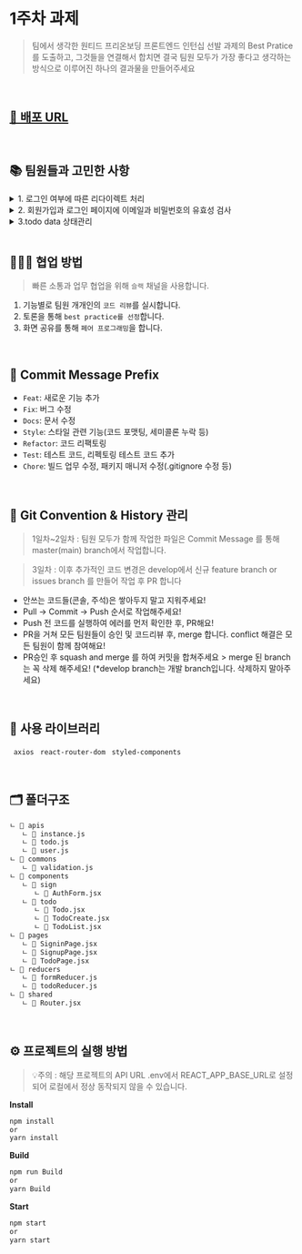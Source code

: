 # 1주차 과제
> 팀에서 생각한 원티드 프리온보딩 프론트엔드 인턴십 선발 과제의
Best Pratice를 도출하고, 그것들을 연결해서 합치면 결국 팀원 모두가 가장 좋다고 생각하는 방식으로 이루어진 하나의 결과물을 만들어주세요

<br/>

## [🔗 배포 URL](https://week1-assignment-bice.vercel.app/)

<br/>

## 📚 팀원들과 고민한 사항 

 <details>
    <summary>1. 로그인 여부에 따른 리다이렉트 처리</summary>
    <h3 style="background-color:#fff5b1"><b>❓팀원들과 고민한 방법</b></h3>
    <div>1. react router dom의 loader를 사용한 redirect 처리.</div>
    <div>2. Context API의 전역 상태를 통한 redirect 처리.</div>
    <div>3. 각 page component에서 storage token 확인 후 redirect 처리.</div>
    <hr/>
    <h3 style="background-color:#fff5b1"><b>👍🏻 Best Practice</b><h3>
	<h4>
	react router dom의 loader를 통한 redirect 처리 방법  
	<a href="https://github.com/wanted-pre-onboarding-internship-9/week1-assignment/blob/main/src/shared/Router.jsx">
	[redirect 코드 보러가기]
	</a> 
	</h4>
    <p>
	router dom의 loader에서 데이터를 반환하는 것 외에도, 각 경로를 렌더링하기 전에 사용자를 다른 경로로 redirection할 수 있어 컴포넌트의 불필요한 렌더링을 줄일 수 있었습니다. 또한 각 컴포넌트에 별도의 토큰 정보를 확인할 필요가 없으며, router에서 경로 처리를 한번에 관리할 수 있어서 선택하게 되었습니다.
	</p>
    <p>참고 : https://reactrouter.com/en/main/start/overview#redirects </p>   
</details>

 <details>
    <summary>2. 회원가입과 로그인 페이지에 이메일과 비밀번호의 유효성 검사</summary>
    <h3 style="background-color:#fff5b1"><b>❓팀원들과 고민한 방법</b></h3>
    <div>1. 각 input의 useState를 통해 value의 유효성 검사를 진행.</div>
    <div>2. useReducer hook을 통해 input value의 유효성 검사를 진행.</div>
    <div>3. custom hook을 통해 input value의 유효성 검사를 진행.</div>
    <hr/>
    <h3 style="background-color:#fff5b1"><b>👍🏻 Best Practice</b><h3>
	<h4>
	useReducer를 통해 input value의 유효성 검사를 진행  
	<a href="https://github.com/wanted-pre-onboarding-internship-9/week1-assignment/blob/main/src/reducers/formReducer.js"> 
	[useReducer 코드 보러가기]
	</a>
	<a href="https://github.com/wanted-pre-onboarding-internship-9/week1-assignment/blob/main/src/components/sign/AuthForm.jsx">  
	[AuthForm 코드 보러가기]
	</a>
	</h4>
    <p>
useReducer와 custom hook 두 가지 모두 컴포넌트의 상태 업데이트 로직을 컴포넌트에서 분리시킬 수 있었습니다. 다만 컴포넌트에서 관리하는 값이 여러 개가 되어 상태의 구조가 복잡해진다면 useReducer를 사용하여 조금 더 직관적인 state 관리를 할 수 있으며, 로그인과 회원가입을 하나의 AuthForm으로 관리하기 때문에 custom hook 보다는 useReducer를 사용하여 input의 유효성 검사를 진행하게 되었습니다.
	</p>
    	<p> 참고 : https://ko.reactjs.org/docs/hooks-reference.html#usereducer</p>
   	<p> 참고 : https://www.zigae.com/state-vs-reducer/</p>
</details>

 <details>
    <summary>3.todo data 상태관리</summary>
    <h3 style="background-color:#fff5b1"><b>❓팀원들과 고민한 방법</b></h3>
   <div>1. useReducer에서 API 요청 함수를 묶어서 사용해 볼까요?</div>
    <div>2. context hook을 사용해 todo data의 상태관리를 하는건 어떤가요?</div>
    <hr/>
    <h3 style="background-color:#fff5b1"><b>👍🏻 Best Practice</b><h3>
	<h4>
	context hook + useReducer를 통한 상태를 관리합니다  
	<a href="https://github.com/wanted-pre-onboarding-internship-9/week1-assignment/blob/main/src/pages/TodoPage.jsx"> 
	[useContext 코드 보러가기]  
	</a>
	<a href="https://github.com/wanted-pre-onboarding-internship-9/week1-assignment/blob/main/src/reducers/todoReducer.js">
	[useReducer 코드 보러가기]
	</a>
	</h4>
    <p>
CRUD 요청의 res data를 활용하여 불필요한 API 요청을 줄이고, todo 데이터의 상태관리를 위해 useReducer를 사용했습니다. useReducer에서 API 요청을 한 번에 처리하려고 시도했지만, useReducer는 순수 함수로만 작동해야 하므로 별도의 API 요청 함수를 구현했습니다. 또한, useContext에 useReducer를 접목하여 불필요한 props를 줄이고 상태관리를 할 수 있는 방법을 생각했습니다.
</p>
    <p> 참고 : https://velog.io/@allenk/useReducer%EB%A1%9C-%EB%B9%84%EB%8F%99%EA%B8%B0-%EB%A1%9C%EC%A7%81-%EB%8B%A4%EB%A3%A8%EA%B8%B0</p>    
</details>

<br/>

## 🧑🏻‍🏫 협업 방법
>빠른 소통과 업무 협업을 위해 `슬랙` 채널을 사용합니다.
1. 기능별로 팀원 개개인의 `코드 리뷰`를 실시합니다.
2. 토론을 통해 `best practice를 선정`합니다.
3. 화면 공유를 통해 `페어 프로그래밍`을 합니다.

<br/>

## 📖 Commit Message Prefix

- `Feat`: 새로운 기능 추가
- `Fix`: 버그 수정
- `Docs`: 문서 수정
- `Style`: 스타일 관련 기능(코드 포맷팅, 세미콜론 누락 등)
- `Refactor`: 코드 리팩토링
- `Test`: 테스트 코드, 리펙토링 테스트 코드 추가
- `Chore`: 빌드 업무 수정, 패키지 매니저 수정(.gitignore 수정 등)

<br/>

## 📖 Git Convention &  History 관리 
> 1일차~2일차 :  팀원 모두가 함께 작업한 파일은 Commit Message 를 통해 master(main) branch에서 작업합니다.

> 3일차 : 이후 추가적인 코드 변경은 develop에서 신규 feature branch or issues branch 를 만들어 작업 후 PR 합니다 

- 안쓰는 코드들(콘솔, 주석)은 쌓아두지 말고 지워주세요!
- Pull → Commit → Push 순서로 작업해주세요!
- Push 전 코드를 실행하여 에러를 먼저 확인한 후, PR해요!
- PR을 거쳐 모든 팀원들이 승인 및 코드리뷰 후, merge 합니다. conflict 해결은 모든 팀원이 함께 참여해요!
- PR승인 후 squash and merge 를 하여 커밋을 합쳐주세요 > merge 된 branch는 꼭 삭제 해주세요! 
   (*develop branch는 개발 branch입니다. 삭제하지 말아주세요)

<br/>

## 📖 사용 라이브러리
``` axios```
``` react-router-dom```
``` styled-components```

<br/>

## 🗂️ 폴더구조
```bash
ㄴ 📁 apis
   ㄴ 📄 instance.js
   ㄴ 📄 todo.js  
   ㄴ 📄 user.js 
ㄴ 📁 commons
   ㄴ 📄 validation.js
ㄴ 📁 components
   ㄴ 📁 sign
      ㄴ 📄 AuthForm.jsx  
   ㄴ 📁 todo
      ㄴ 📄 Todo.jsx
      ㄴ 📄 TodoCreate.jsx   
      ㄴ 📄 TodoList.jsx   
ㄴ 📁 pages
   ㄴ 📄 SigninPage.jsx
   ㄴ 📄 SignupPage.jsx
   ㄴ 📄 TodoPage.jsx
ㄴ 📁 reducers
   ㄴ 📄 formReducer.js
   ㄴ 📄 todoReducer.js
ㄴ 📁 shared 
   ㄴ 📄 Router.jsx
```

<br/>

## ⚙️ 프로젝트의 실행 방법

> 💡주의 : 해당 프로젝트의 API URL .env에서 REACT_APP_BASE_URL로 설정되어 로컬에서 정상 동작되지 않을 수 있습니다.

**Install**
```bash
npm install
or
yarn install
```

**Build**
```bash
npm run Build
or
yarn Build
```

**Start**
```bash
npm start
or
yarn start
```


